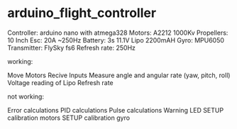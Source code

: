 # arduino_flight_controller

Controller:   arduino nano with atmega328
Motors:       A2212 1000Kv
Propellers:   10 Inch
Esc:          20A ~250Hz
Battery:      3s 11.1V Lipo 2200mAH
Gyro:         MPU6050
Transmitter:  FlySky fs6
Refresh rate: 250Hz


working: 

Move Motors
Recive Inputs
Measure angle and angular rate (yaw, pitch, roll)
Voltage reading of Lipo
Refresh rate 

not working: 

Error calculations
PID calculations
Pulse calculations 
Warning LED
SETUP calibration motors
SETUP calibration gyro
